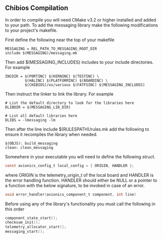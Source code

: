 ## Chibios Compilation

In order to compile you will need CMake v3.2 or higher installed and added to your path. To add the messaging library make the following modifications to your project's makefile.

First define the following near the top of your makefile

```make
MESSAGING = REL_PATH_TO_MESSAGING_ROOT_DIR
include $(MESSAGING)/messaging.mk
```

Then add $(MESSAGING_INCLUDES) includes to your include directories. For example

```make
INCDIR = $(PORTINC) $(KERNINC) $(TESTINC) \
         $(HALINC) $(PLATFORMINC) $(BOARDINC) \
         $(CHIBIOS)/os/various $(FATFSINC) $(MESSAGING_INCLUDES)
```

Then instruct the linker to link the library. For example

```make
# List the default directory to look for the libraries here
DLIBDIR = $(MESSAGING_LIB_DIR)

# List all default libraries here
DLIBS = -lmessaging -lm
```

Then after the line include $(RULESPATH)/rules.mk add the following to ensure it recompiles the library when needed.

```make
$(OBJS): build_messaging
clean: clean_messaging
```

Somewhere in your executable you will need to define the following struct.

```c
const avionics_config_t local_config = { ORIGIN, HANDLER };
```

where ORIGIN is the telemetry_origin_t of the local board and HANDLER is the error handling function. HANDLER should either be NULL or a pointer to a function with the below signature, to be invoked in case of an error.

```c
void error_handler(avionics_component_t component, int line)
```

Before using any of the library's functionality you must call the following in this order

```c
component_state_start();
checksum_init();
telemetry_allocator_start();
messaging_start();
```

